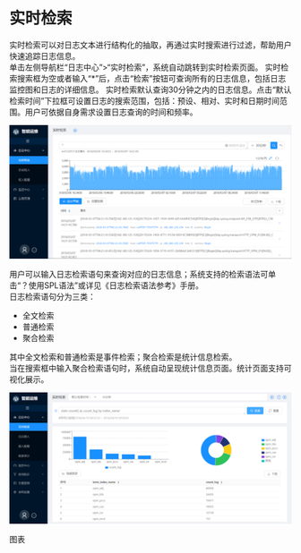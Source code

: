 # 实时检索

实时检索可以对日志文本进行结构化的抽取，再通过实时搜索进行过滤，帮助用户快速追踪日志信息。  
单击左侧导航栏“日志中心”>“实时检索”，系统自动跳转到实时检索页面。
实时检索搜索框为空或者输入“*”后，点击“检索”按钮可查询所有的日志信息，包括日志监控图和日志的详细信息。
实时检索默认查询30分钟之内的日志信息。点击“默认检索时间”下拉框可设置日志的搜索范围，包括：预设、相对、实时和日期时间范围。用户可依据自身需求设置日志查询的时间和频率。

![](/user_guide/log_center/picture/实时检索.png)

用户可以输入日志检索语句来查询对应的日志信息；系统支持的检索语法可单击“？使用SPL语法”或详见《日志检索语法参考》手册。  
日志检索语句分为三类：

* 全文检索
* 普通检索
* 聚合检索

其中全文检索和普通检索是事件检索；聚合检索是统计信息检索。  
当在搜索框中输入聚合检索语句时，系统自动呈现统计信息页面。统计页面支持可视化展示。

![](/user_guide/log_center/picture/聚合检索.png)


图表

